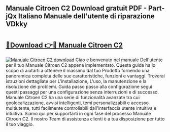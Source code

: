 ## Manuale Citroen C2 Download gratuit PDF - Part-jQx Italiano Manuale dell'utente di riparazione VDkky

# <h2><a href="http://dfgd5f.blite.top/?on=Manuale+Citroen+C2">🔗Download 👉🔴 Manuale Citroen C2</a></h2>

[![Manuale Citroen C2 download](https://i.imgur.com/lujVjoI.png)](http://dfgd5f.blite.top/?on=Manuale+Citroen+C2)
Ciao e benvenuto nel manuale Dell'utente per il tuo Manuale Citroen C2 appena implementato. Questa guida ha lo scopo di aiutarti a ottenere il massimo dal tuo Prodotto fornendo una panoramica completa delle sue caratteristiche, funzioni e vantaggi. Troverai istruzioni dettagliate per L'installazione, L'uso, la manutenzione e la risoluzione dei problemi. Guida passo passo alla configurazione segui questi passaggi per una configurazione senza interruzioni e di successo. Manuale Citroen C2 ha una serie di funzionalità avanzate tra cui geolocalizzazione, avvisi intelligenti, temi personalizzabili e accesso multiutente, tutti facilmente controllabili dall'interfaccia utente intuitiva e intuitiva. Siamo qui per supportarti in ogni fase del processo Manuale Citroen C2. Il nostro Team di assistenza clienti è a tua disposizione per tutto il tuo viaggio.
